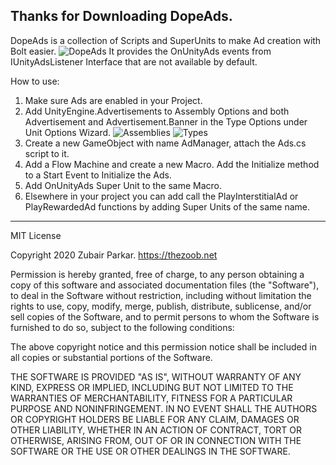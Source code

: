 

## Thanks for Downloading DopeAds.
DopeAds is a collection of Scripts and SuperUnits to make Ad creation with Bolt easier.
![DopeAds](https://i.imgur.com/o1Z4x47.png)
It provides the OnUnityAds events from IUnityAdsListener Interface that are not available by default.

How to use:

1. Make sure Ads are enabled in your Project.
2. Add UnityEngine.Advertisements to Assembly Options and both Advertisement and Advertisement.Banner in the Type Options under Unit Options Wizard.
![Assemblies](https://i.imgur.com/0XNotIr.png)
![Types](https://i.imgur.com/ZMLsCOX.png)
3. Create a new GameObject with name AdManager, attach the Ads.cs script to it.
4. Add a Flow Machine and create a new Macro. Add the Initialize method to a Start Event to Initialize the Ads.
5. Add OnUnityAds Super Unit to the same Macro.
6. Elsewhere in your project you can add call the PlayInterstitialAd or PlayRewardedAd functions by adding Super Units of the same name.


-----------------------------------------
MIT License

Copyright 2020 Zubair Parkar. https://thezoob.net

Permission is hereby granted, free of charge, to any person obtaining a copy of this software and associated documentation files (the "Software"), to deal in the Software without restriction, including without limitation the rights to use, copy, modify, merge, publish, distribute, sublicense, and/or sell copies of the Software, and to permit persons to whom the Software is furnished to do so, subject to the following conditions:

The above copyright notice and this permission notice shall be included in all copies or substantial portions of the Software.

THE SOFTWARE IS PROVIDED "AS IS", WITHOUT WARRANTY OF ANY KIND, EXPRESS OR IMPLIED, INCLUDING BUT NOT LIMITED TO THE WARRANTIES OF MERCHANTABILITY, FITNESS FOR A PARTICULAR PURPOSE AND NONINFRINGEMENT. IN NO EVENT SHALL THE AUTHORS OR COPYRIGHT HOLDERS BE LIABLE FOR ANY CLAIM, DAMAGES OR OTHER LIABILITY, WHETHER IN AN ACTION OF CONTRACT, TORT OR OTHERWISE, ARISING FROM, OUT OF OR IN CONNECTION WITH THE SOFTWARE OR THE USE OR OTHER DEALINGS IN THE SOFTWARE.
